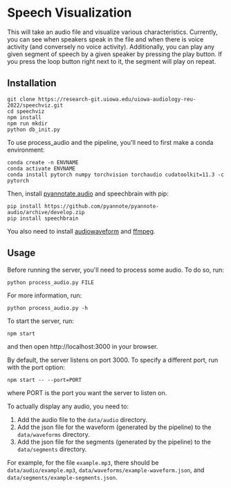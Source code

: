 # Speech Visualization

This will take an audio file and visualize various characteristics. Currently, you can see when speakers speak in the file and when there is voice activity (and conversely no voice activity). Additionally, you can play any given segment of speech by a given speaker by pressing the play button. If you press the loop button right next to it, the segment will play on repeat.

## Installation

```
git clone https://research-git.uiowa.edu/uiowa-audiology-reu-2022/speechviz.git
cd speechviz
npm install
npm run mkdir
python db_init.py
```
To use process_audio and the pipeline, you'll need to first make a conda environment:
```
conda create -n ENVNAME
conda activate ENVNAME
conda install pytorch numpy torchvision torchaudio cudatoolkit=11.3 -c pytorch
```
Then, install [pyannotate.audio](https://github.com/pyannote/pyannote-audio) and speechbrain with pip:
```
pip install https://github.com/pyannote/pyannote-audio/archive/develop.zip
pip install speechbrain
```
You also need to install [audiowaveform](https://github.com/bbc/audiowaveform#installation) and [ffmpeg](https://ffmpeg.org/download.html).

## Usage
Before running the server, you'll need to process some audio. To do so, run:
```
python process_audio.py FILE
```
For more information, run:
```
python process_audio.py -h
```

To start the server, run:
```
npm start
```
and then open http://localhost:3000 in your browser.

By default, the server listens on port 3000. To specify a different port, run with the port option:
```
npm start -- --port=PORT
```
where PORT is the port you want the server to listen on.

To actually display any audio, you need to:
1. Add the audio file to the `data/audio` directory.
2. Add the json file for the waveform (generated by the pipeline) to the `data/waveforms` directory.
3. Add the json file for the segments (generated by the pipeline) to the `data/segments` directory.

For example, for the file `example.mp3`, there should be `data/audio/example.mp3`, `data/waveforms/example-waveform.json`, and `data/segments/example-segments.json`.
